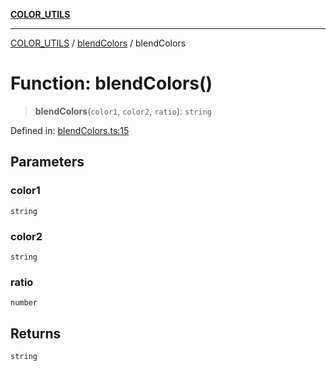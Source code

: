 [**COLOR_UTILS**](../../README.md)

***

[COLOR_UTILS](../../README.md) / [blendColors](../README.md) / blendColors

# Function: blendColors()

> **blendColors**(`color1`, `color2`, `ratio`): `string`

Defined in: [blendColors.ts:15](https://github.com/dailker/everyutil/blob/e265d7544f4e799da268d038a0a464c889a18367/src/color/blendColors.ts#L15)

## Parameters

### color1

`string`

### color2

`string`

### ratio

`number`

## Returns

`string`
